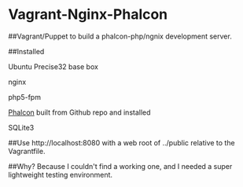 Vagrant-Nginx-Phalcon
=====================

##Vagrant/Puppet to build a phalcon-php/ngnix development server.

##Installed

Ubuntu Precise32 base box

nginx

php5-fpm

[Phalcon](http://phalconphp.com) built from Github repo and installed

SQLite3


##Use
http://localhost:8080 with a web root of ../public relative to the Vagrantfile.

##Why?
Because I couldn't find a working one, and I needed a super lightweight testing environment.

